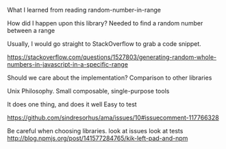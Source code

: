 What I learned from reading random-number-in-range

How did I happen upon this library?
Needed to find a random number between a range

Usually, I would go straight to StackOverflow to grab a code snippet.

https://stackoverflow.com/questions/1527803/generating-random-whole-numbers-in-javascript-in-a-specific-range

Should we care about the implementation?
  Comparison to other libraries

Unix Philosophy.
  Small composable, single-purpose tools

It does one thing, and does it well
  Easy to test

https://github.com/sindresorhus/ama/issues/10#issuecomment-117766328

Be careful when choosing libraries.
  look at issues
  look at tests
http://blog.npmjs.org/post/141577284765/kik-left-pad-and-npm
